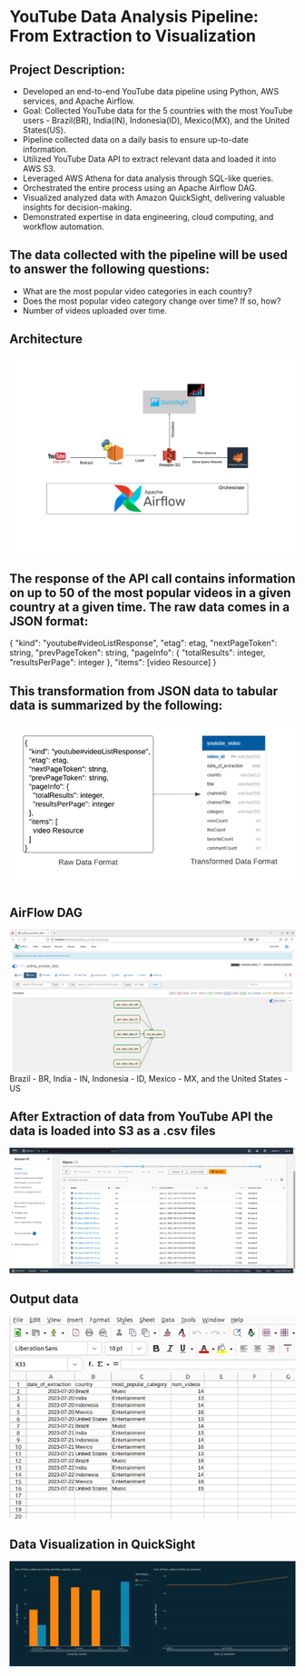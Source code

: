 # YouTube Data Analysis Pipeline: From Extraction to Visualization

## Project Description:

 - Developed an end-to-end YouTube data pipeline using Python, AWS services, and Apache Airflow.
 - Goal: Collected YouTube data for the 5 countries with the most YouTube users - Brazil(BR), India(IN), Indonesia(ID), Mexico(MX), and the United States(US).
 - Pipeline collected data on a daily basis to ensure up-to-date information.
 - Utilized YouTube Data API to extract relevant data and loaded it into AWS S3.
 - Leveraged AWS Athena for data analysis through SQL-like queries.
 - Orchestrated the entire process using an Apache Airflow DAG.
 - Visualized analyzed data with Amazon QuickSight, delivering valuable insights for decision-making.
 - Demonstrated expertise in data engineering, cloud computing, and workflow automation.

## The data collected with the pipeline will be used to answer the following questions:

 - What are the most popular video categories in each country?
 - Does the most popular video category change over time? If so, how?
 - Number of videos uploaded over time.
  
## Architecture 
<img src="Architecture_Image.jpeg">


## The response of the API call contains information on up to 50 of the most popular videos in a given country at a given time. The raw data comes in a JSON format:

  {
    "kind": "youtube#videoListResponse",
    "etag": etag,
    "nextPageToken": string,
    "prevPageToken": string,
    "pageInfo": {
      "totalResults": integer,
      "resultsPerPage": integer
    },
    "items": [video Resource]
  }


## This transformation from JSON data to tabular data is summarized by the following:

<img src="Raw_Transformed_Data.jpeg">


## AirFlow DAG

<img src="AirFlow_DAG.png">
Brazil - BR, India - IN, Indonesia - ID, Mexico - MX, and the United States - US



## After Extraction of data from YouTube API the data is loaded into S3 as a .csv files

<img src="S3_CSV_FILES.png">
  
## Output data

<img src="Output_Data.png">

## Data Visualization in QuickSight

<img src="Quicksight_Data_Visualization_page-0001.jpg">

